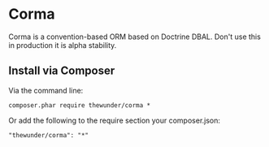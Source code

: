 Corma
=====

Corma is a convention-based ORM based on Doctrine DBAL.  Don't use this in production it is alpha stability.

Install via Composer
--------------------
Via the command line:

    composer.phar require thewunder/corma *

Or add the following to the require section your composer.json:

    "thewunder/corma": "*"